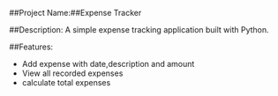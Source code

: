 ##Project Name:##Expense Tracker

##Description:
A simple expense tracking application built with Python.

##Features:

* Add expense with date,description and amount
* View all recorded expenses
* calculate total expenses
